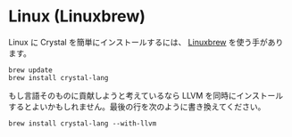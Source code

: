 # Linux (Linuxbrew)

Linux に Crystal を簡単にインストールするには、 [Linuxbrew](http://linuxbrew.sh/) を使う手があります。

```
brew update
brew install crystal-lang
```

もし言語そのものに貢献しようと考えているなら LLVM を同時にインストールするとよいかもしれません。最後の行を次のように書き換えてください。

```
brew install crystal-lang --with-llvm
```
